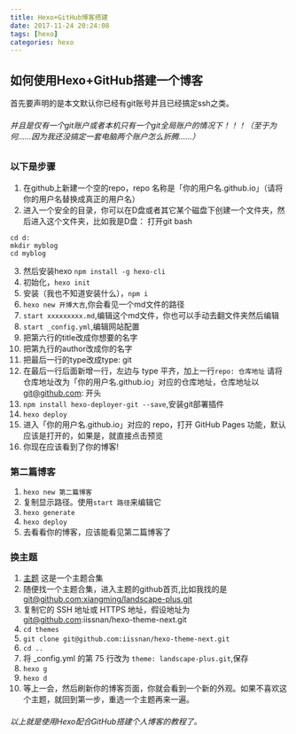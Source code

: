 ```yaml
---
title: Hexo+GitHub博客搭建
date: 2017-11-24 20:24:08
tags: [hexo]
categories: hexo 
---
```

## 如何使用Hexo+GitHub搭建一个博客

首先要声明的是本文默认你已经有git账号并且已经搞定ssh之类。

###### 并且是仅有一个git账户或者本机只有一个git全局账户的情况下！！！（至于为何……因为我还没搞定一套电脑两个账户怎么折腾……）

### 以下是步骤
1. 在github上新建一个空的repo，repo 名称是「你的用户名.github.io」（请将你的用户名替换成真正的用户名）
2. 进入一个安全的目录，你可以在D盘或者其它某个磁盘下创建一个文件夹，然后进入这个文件夹，比如我是D盘：
打开git bash
```
cd d:
mkdir myblog
cd myblog
```
3. 然后安装hexo
`npm install -g hexo-cli`
4. 初始化，`hexo init`
5. 安装（我也不知道安装什么），`npm i`
6. `hexo new 开博大吉`,你会看见一个md文件的路径
7. `start xxxxxxxxx.md`,编辑这个md文件，你也可以手动去翻文件夹然后编辑
8. `start _config.yml`,编辑网站配置
  1. 把第六行的title改成你想要的名字
  2. 把第九行的author改成你的名字
  3. 把最后一行的type改成type: git
  4. 在最后一行后面新增一行，左边与 type 平齐，加上一行`repo: 仓库地址`
     请将仓库地址改为「你的用户名.github.io」对应的仓库地址，仓库地址以 git@github.com: 开头
9. `npm install hexo-deployer-git --save`,安装git部署插件
10. `hexo deploy`
11. 进入「你的用户名.github.io」对应的 repo，打开 GitHub Pages 功能，默认应该是打开的，如果是，就直接点击预览
12. 你现在应该看到了你的博客!

### 第二篇博客
1. `hexo new 第二篇博客`
2. 复制显示路径。使用`start 路径`来编辑它
3. `hexo generate`
4. `hexo deploy`
5. 去看看你的博客，应该能看见第二篇博客了

### 换主题
1. [主题](https://github.com/hexojs/hexo/wiki/Themes) 这是一个主题合集
2. 随便找一个主题合集，进入主题的github首页,比如我找的是
[git@github.com:xiangming/landscape-plus.git](git@github.com:xiangming/landscape-plus.git)
3. 复制它的 SSH 地址或 HTTPS 地址，假设地址为 git@github.com:iissnan/hexo-theme-next.git
4. `cd themes`
5. `git clone git@github.com:iissnan/hexo-theme-next.git`
6. `cd ..`
7. 将 _config.yml 的第 75 行改为 `theme: landscape-plus.git`,保存
8. `hexo g`
9. `hexo d`
10. 等上一会，然后刷新你的博客页面，你就会看到一个新的外观。如果不喜欢这个主题，就回到第一步，重选一个主题再来一遍。

###### 以上就是使用Hexo配合GitHub搭建个人博客的教程了。